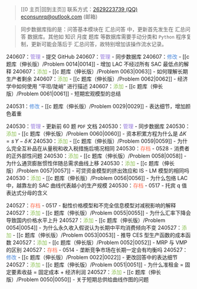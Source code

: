 > [[0 主页|回到主页]]
> 联系方式：<a href="https://qm.qq.com/q/iA1sKuakak">2629223739 (QQ)</a> <a href="mailto:econsunrq@outlook.com">econsunrq@outlook.com (邮箱)</a>

> 同步数据库指的是：问答基本模块在 汇总问答 中，更新首先发生在 汇总问答 数据库。其他如 知识 月度 题库 等数据库需要手动分类和 `Python` 程序复制，更新可能会落后于 汇总问答，故特别增加该操作流水记录。

240607：<font color = #967ADC>管理</font> - 提交 GitHub
240607：<font color = #967ADC>管理</font> - 同步数据库
240607：<font color = #4A89DC>修改</font> - [[c 题库（伸长版）/Problem 0014|0014]] - 增加 LAC 不经过所有 SAC 最低点的解释
240607：<font color = #8CC152>添加</font> - [[c 题库（伸长版）/Problem 0063|0063]] - 如何理解长期生产者剩余
240607：<font color = #8CC152>添加</font> - [[c 题库（伸长版）/Problem 0062|0062]] - 经济学中如何使用 “平坦/陡峭” 进行描述
240607：<font color = #8CC152>添加</font> - [[c 题库（伸长版）/Problem 0061|0061]] - 短期宏观模型的总结

240531：<font color = #4A89DC>修改</font> - [[c 题库（伸长版）/Problem 0029|0029]] - 表达细节，增加颜色着重

240530：<font color = #967ADC>管理</font> - 更新前 60 题 `PDF` 文档
240530：<font color = #967ADC>管理</font> - 同步数据库
240530：<font color = #8CC152>添加</font> - [[c 题库（伸长版）/Problem 0060|0060]] - 资本积累方程为什么是 $\Delta K=s\,Y-\delta\,K$
240530：<font color = #8CC152>添加</font> - [[c 题库（伸长版）/Problem 0059|0059]] - 为什么完全互补品在从量税和收入税措施后境况相同
240530：<font color = #FC6E51>存档</font> - 0528 - 消费者的正外部性问题
240530：<font color = #8CC152>添加</font> - [[c 题库（伸长版）/Problem 0058|0058]] - 为什么通货膨胀惯性伴随总需求曲线上移
240530：<font color = #8CC152>添加</font> - [[c 题库（伸长版）/Problem 0057|0057]] - 可贷资金模型的挤出效应和 IS - LM 模型的相同吗
240530：<font color = #8CC152>添加</font> - [[c 题库（伸长版）/Problem 0056|0056]] - 为什么包络 LAC 中，越靠左的 SAC 曲线代表越小的生产规模
240530：<font color = #FC6E51>存档</font> - 0517 - 托宾 q 值表达式分母的含义

240527：<font color = #FC6E51>存档</font> - 0517 - 黏性价格模型和不完全信息模型对减税影响的解释
240527：<font color = #8CC152>添加</font> - [[c 题库（伸长版）/Problem 0055|0055]] - 为什么汇率下降会导致国内价格水平上升
240527：<font color = #8CC152>添加</font> - [[c 题库（伸长版）/Problem 0054|0054]] - 为什么永久收入假说认为长期中平均消费倾向不变
240527：<font color = #8CC152>添加</font> - [[c 题库（伸长版）/Problem 0053|0053]] - 推导 CES 型生产函数的成本函数
240527：<font color = #8CC152>添加</font> - [[c 题库（伸长版）/Problem 0052|0052]] - MRP 与 VMP 的区别
240527：<font color = #FC6E51>存档</font> - 0514 - 垄断竞争市场在长期一定会有均衡吗
240527：<font color = #4A89DC>修改</font> - [[c 题库（伸长版）/Problem 0022|0022]] - 更改回答中的表达细节
240527：<font color = #8CC152>添加</font> - [[c 题库（伸长版）/Problem 0051|0051]] - 为什么准租金 = 固定要素收益 = 固定成本 + 经济利润
240527：<font color = #8CC152>添加</font> - [[c 题库（伸长版）/Problem 0050|0050]] - 关于短期总供给曲线作图的问题